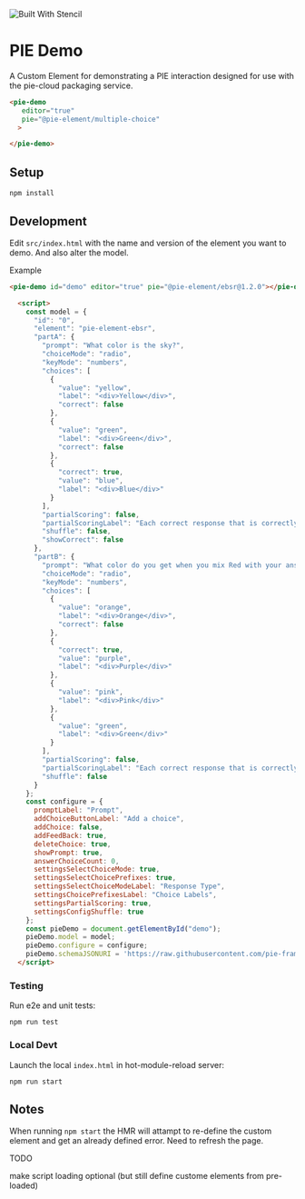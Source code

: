 ![Built With Stencil](https://img.shields.io/badge/-Built%20With%20Stencil-16161d.svg?logo=data%3Aimage%2Fsvg%2Bxml%3Bbase64%2CPD94bWwgdmVyc2lvbj0iMS4wIiBlbmNvZGluZz0idXRmLTgiPz4KPCEtLSBHZW5lcmF0b3I6IEFkb2JlIElsbHVzdHJhdG9yIDE5LjIuMSwgU1ZHIEV4cG9ydCBQbHVnLUluIC4gU1ZHIFZlcnNpb246IDYuMDAgQnVpbGQgMCkgIC0tPgo8c3ZnIHZlcnNpb249IjEuMSIgaWQ9IkxheWVyXzEiIHhtbG5zPSJodHRwOi8vd3d3LnczLm9yZy8yMDAwL3N2ZyIgeG1sbnM6eGxpbms9Imh0dHA6Ly93d3cudzMub3JnLzE5OTkveGxpbmsiIHg9IjBweCIgeT0iMHB4IgoJIHZpZXdCb3g9IjAgMCA1MTIgNTEyIiBzdHlsZT0iZW5hYmxlLWJhY2tncm91bmQ6bmV3IDAgMCA1MTIgNTEyOyIgeG1sOnNwYWNlPSJwcmVzZXJ2ZSI%2BCjxzdHlsZSB0eXBlPSJ0ZXh0L2NzcyI%2BCgkuc3Qwe2ZpbGw6I0ZGRkZGRjt9Cjwvc3R5bGU%2BCjxwYXRoIGNsYXNzPSJzdDAiIGQ9Ik00MjQuNywzNzMuOWMwLDM3LjYtNTUuMSw2OC42LTkyLjcsNjguNkgxODAuNGMtMzcuOSwwLTkyLjctMzAuNy05Mi43LTY4LjZ2LTMuNmgzMzYuOVYzNzMuOXoiLz4KPHBhdGggY2xhc3M9InN0MCIgZD0iTTQyNC43LDI5Mi4xSDE4MC40Yy0zNy42LDAtOTIuNy0zMS05Mi43LTY4LjZ2LTMuNkgzMzJjMzcuNiwwLDkyLjcsMzEsOTIuNyw2OC42VjI5Mi4xeiIvPgo8cGF0aCBjbGFzcz0ic3QwIiBkPSJNNDI0LjcsMTQxLjdIODcuN3YtMy42YzAtMzcuNiw1NC44LTY4LjYsOTIuNy02OC42SDMzMmMzNy45LDAsOTIuNywzMC43LDkyLjcsNjguNlYxNDEuN3oiLz4KPC9zdmc%2BCg%3D%3D&colorA=16161d&style=flat-square)

# PIE Demo

A Custom Element for demonstrating a PIE interaction designed for use with the pie-cloud packaging service.

```html
<pie-demo
   editor="true" 
   pie="@pie-element/multiple-choice"
  >

</pie-demo>
```

## Setup

    npm install



## Development

Edit `src/index.html` with the name and version of the element you want to demo. And also alter the model.

Example
```html
<pie-demo id="demo" editor="true" pie="@pie-element/ebsr@1.2.0"></pie-demo>

  <script>
    const model = {
      "id": "0",
      "element": "pie-element-ebsr",
      "partA": {
        "prompt": "What color is the sky?",
        "choiceMode": "radio",
        "keyMode": "numbers",
        "choices": [
          {
            "value": "yellow",
            "label": "<div>Yellow</div>",
            "correct": false
          },
          {
            "value": "green",
            "label": "<div>Green</div>",
            "correct": false
          },
          {
            "correct": true,
            "value": "blue",
            "label": "<div>Blue</div>"
          }
        ],
        "partialScoring": false,
        "partialScoringLabel": "Each correct response that is correctly checked and each incorrect response\n          that is correctly unchecked will be worth 1 point.\n          The maximum points is the total number of answer choices.",
        "shuffle": false,
        "showCorrect": false
      },
      "partB": {
        "prompt": "What color do you get when you mix Red with your answer in Part 1?",
        "choiceMode": "radio",
        "keyMode": "numbers",
        "choices": [
          {
            "value": "orange",
            "label": "<div>Orange</div>",
            "correct": false
          },
          {
            "correct": true,
            "value": "purple",
            "label": "<div>Purple</div>"
          },
          {
            "value": "pink",
            "label": "<div>Pink</div>"
          },
          {
            "value": "green",
            "label": "<div>Green</div>"
          }
        ],
        "partialScoring": false,
        "partialScoringLabel": "Each correct response that is correctly checked and each incorrect response\n          that is correctly unchecked will be worth 1 point.\n          The maximum points is the total number of answer choices.",
        "shuffle": false
      }
    };
    const configure = {
      promptLabel: "Prompt",
      addChoiceButtonLabel: "Add a choice",
      addChoice: false,
      addFeedBack: true,
      deleteChoice: true,
      showPrompt: true,
      answerChoiceCount: 0,
      settingsSelectChoiceMode: true,
      settingsSelectChoicePrefixes: true,
      settingsSelectChoiceModeLabel: "Response Type",
      settingsChoicePrefixesLabel: "Choice Labels",
      settingsPartialScoring: true,
      settingsConfigShuffle: true
    };
    const pieDemo = document.getElementById("demo");
    pieDemo.model = model;
    pieDemo.configure = configure;
    pieDemo.schemaJSONURI = 'https://raw.githubusercontent.com/pie-framework/pie-elements/develop/packages/categorize/docs/pie-schema.json';
  </script>
```

### Testing

Run e2e and unit tests:

    npm run test

### Local Devt

Launch the local `index.html` in hot-module-reload server:

    npm run start    



## Notes

When running `npm start` the HMR will attampt to re-define the custom element and get an already defined error. Need to refresh the page.

TODO

make script loading optional (but still define custome elements from pre-loaded)

